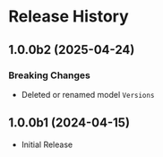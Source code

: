 # Release History

## 1.0.0b2 (2025-04-24)

### Breaking Changes

  - Deleted or renamed model `Versions`

## 1.0.0b1 (2024-04-15)

* Initial Release

